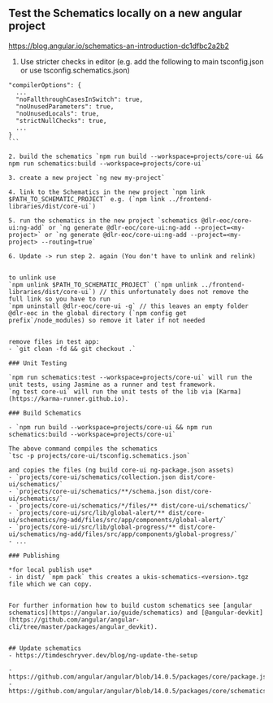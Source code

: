 ## Test the Schematics locally on a new angular project
https://blog.angular.io/schematics-an-introduction-dc1dfbc2a2b2

1. Use stricter checks in editor (e.g. add the following to main tsconfig.json or use tsconfig.schematics.json)
````
"compilerOptions": {
  ...
  "noFallthroughCasesInSwitch": true,
  "noUnusedParameters": true,
  "noUnusedLocals": true,
  "strictNullChecks": true,
  ...
}
```

2. build the schematics `npm run build --workspace=projects/core-ui && npm run schematics:build --workspace=projects/core-ui` 

3. create a new project `ng new my-project`

4. link to the Schematics in the new project `npm link $PATH_TO_SCHEMATIC_PROJECT` e.g. (`npm link ../frontend-libraries/dist/core-ui`)

5. run the schematics in the new project `schematics @dlr-eoc/core-ui:ng-add` or `ng generate @dlr-eoc/core-ui:ng-add --project=<my-project>` or `ng generate @dlr-eoc/core-ui:ng-add --project=<my-project> --routing=true`

6. Update -> run step 2. again (You don't have to unlink and relink)


to unlink use 
`npm unlink $PATH_TO_SCHEMATIC_PROJECT` (`npm unlink ../frontend-libraries/dist/core-ui`) // this unfortunately does not remove the full link so you have to run   
`npm uninstall @dlr-eoc/core-ui -g` // this leaves an empty folder @dlr-eoc in the global directory (`npm config get prefix`/node_modules) so remove it later if not needed


remove files in test app:
- `git clean -fd && git checkout .`

### Unit Testing

`npm run schematics:test --workspace=projects/core-ui` will run the unit tests, using Jasmine as a runner and test framework.
`ng test core-ui` will run the unit tests of the lib via [Karma](https://karma-runner.github.io).

### Build Schematics

- `npm run build --workspace=projects/core-ui && npm run schematics:build --workspace=projects/core-ui` 

The above command compiles the schematics
`tsc -p projects/core-ui/tsconfig.schematics.json`

and copies the files (ng build core-ui ng-package.json assets)
- `projects/core-ui/schematics/collection.json dist/core-ui/schematics/`
- `projects/core-ui/schematics/**/schema.json dist/core-ui/schematics/`
- `projects/core-ui/schematics/*/files/** dist/core-ui/schematics/`
- `projects/core-ui/src/lib/global-alert/** dist/core-ui/schematics/ng-add/files/src/app/components/global-alert/`
- `projects/core-ui/src/lib/global-progress/** dist/core-ui/schematics/ng-add/files/src/app/components/global-progress/`
- ...

### Publishing

*for local publish use*
- in dist/ `npm pack` this creates a ukis-schematics-<version>.tgz file which we can copy.


For further information how to build custom schematics see [angular schematics](https://angular.io/guide/schematics) and [@angular-devkit](https://github.com/angular/angular-cli/tree/master/packages/angular_devkit).


## Update schematics
- https://timdeschryver.dev/blog/ng-update-the-setup

- https://github.com/angular/angular/blob/14.0.5/packages/core/package.json#L28
- https://github.com/angular/angular/blob/14.0.5/packages/core/schematics/migrations.json
